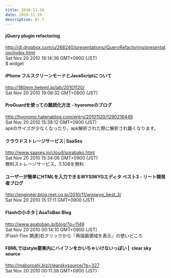 ```yaml
---
title: 2010-11-20
date: 2010-11-20
description: B! 7
---
```


#### jQuery plugin refactoring
http://dl.dropbox.com/u/268240/presentations/jQueryRefactoring/presentation/index.html<br>
Sat Nov 20 2010 19:14:36 GMT+0900 (JST)<br>
$.widget


#### iPhone フルスクリーンモードとJavaScriptについて
http://180mm.heteml.jp/lab/20101120/<br>
Sat Nov 20 2010 19:08:32 GMT+0900 (JST)<br>


#### ProGuardを使っての難読化方法 - hyoromoのブログ
http://hyoromo.hatenablog.com/entry/20101120/1290216449<br>
Sat Nov 20 2010 15:38:12 GMT+0900 (JST)<br>
apkのサイズが少なくなったり、apk解析された際に解析され難くなります。


#### クラウドストレージサービス│SaaSes
http://www.saases.jp/cloud/sorabako.html<br>
Sat Nov 20 2010 15:34:06 GMT+0900 (JST)<br>
無料ストレージサービス。5.1GBを無料


####  ユーザーが簡単にHTMLを入力できるWYSIWYGエディタ ベスト3 - リート開発者ブログ
http://engineer.blog.reet.co.jp/2010/11/wisiwyg_best_3/<br>
Sat Nov 20 2010 15:17:11 GMT+0900 (JST)<br>


#### Flashの小ネタ | AsaToBan Blog
http://www.asatoban.jp/blog/?p=1149<br>
Sat Nov 20 2010 00:14:10 GMT+0900 (JST)<br>
[Flash Flex 関連]右クリックから『再描画領域を表示』の使いどころ


####   FBMLではstyle要素内にハイフンをかいちゃいけないっぽい |  clear sky source
http://maboroshi.biz/clearskysource/?p=327<br>
Sat Nov 20 2010 00:11:38 GMT+0900 (JST)<br>


